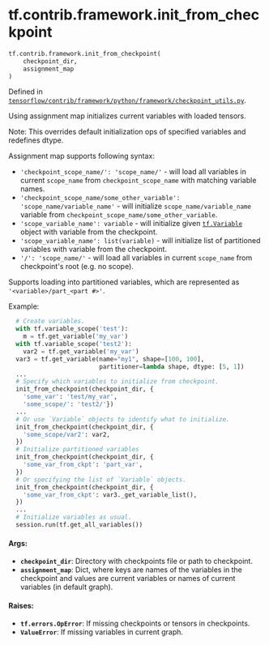 <div itemscope itemtype="http://developers.google.com/ReferenceObject">
<meta itemprop="name" content="tf.contrib.framework.init_from_checkpoint" />
<meta itemprop="path" content="Stable" />
</div>

# tf.contrib.framework.init_from_checkpoint

``` python
tf.contrib.framework.init_from_checkpoint(
    checkpoint_dir,
    assignment_map
)
```



Defined in [`tensorflow/contrib/framework/python/framework/checkpoint_utils.py`](https://www.tensorflow.org/code/tensorflow/contrib/framework/python/framework/checkpoint_utils.py).

Using assignment map initializes current variables with loaded tensors.

Note: This overrides default initialization ops of specified variables and
redefines dtype.

Assignment map supports following syntax:

* `'checkpoint_scope_name/': 'scope_name/'` - will load all variables in
  current `scope_name` from `checkpoint_scope_name` with matching variable
  names.
* `'checkpoint_scope_name/some_other_variable': 'scope_name/variable_name'` -
  will initialize `scope_name/variable_name` variable
  from `checkpoint_scope_name/some_other_variable`.
* `'scope_variable_name': variable` - will initialize given <a href="../../../tf/Variable.md"><code>tf.Variable</code></a>
  object with variable from the checkpoint.
* `'scope_variable_name': list(variable)` - will initialize list of
  partitioned variables with variable from the checkpoint.
* `'/': 'scope_name/'` - will load all variables in current `scope_name` from
  checkpoint's root (e.g. no scope).

Supports loading into partitioned variables, which are represented as
`'<variable>/part_<part #>'`.

Example:

```python
  # Create variables.
  with tf.variable_scope('test'):
    m = tf.get_variable('my_var')
  with tf.variable_scope('test2'):
    var2 = tf.get_variable('my_var')
  var3 = tf.get_variable(name="my1", shape=[100, 100],
                         partitioner=lambda shape, dtype: [5, 1])
  ...
  # Specify which variables to initialize from checkpoint.
  init_from_checkpoint(checkpoint_dir, {
    'some_var': 'test/my_var',
    'some_scope/': 'test2/'})
  ...
  # Or use `Variable` objects to identify what to initialize.
  init_from_checkpoint(checkpoint_dir, {
    'some_scope/var2': var2,
  })
  # Initialize partitioned variables
  init_from_checkpoint(checkpoint_dir, {
    'some_var_from_ckpt': 'part_var',
  })
  # Or specifying the list of `Variable` objects.
  init_from_checkpoint(checkpoint_dir, {
    'some_var_from_ckpt': var3._get_variable_list(),
  })
  ...
  # Initialize variables as usual.
  session.run(tf.get_all_variables())
```

#### Args:

* <b>`checkpoint_dir`</b>: Directory with checkpoints file or path to checkpoint.
* <b>`assignment_map`</b>: Dict, where keys are names of the variables in the
    checkpoint and values are current variables or names of current variables
    (in default graph).


#### Raises:

* <b>`tf.errors.OpError`</b>: If missing checkpoints or tensors in checkpoints.
* <b>`ValueError`</b>: If missing variables in current graph.